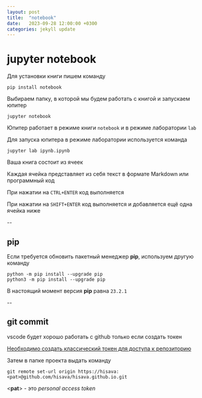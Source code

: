 ```yaml
---
layout: post
title:  "notebook"
date:   2023-09-28 12:00:00 +0300
categories: jekyll update
---
```


# jupyter notebook

Для установки книги пишем команду

```
pip install notebook
```

Выбираем папку, в которой мы будем работать с книгой и запускаем юпитер

```
jupyter notebook
```

Юпитер работает в режиме книги `notebook` и в режиме лаборатории `lab`

Для запуска юпитера в режиме лаборатории используется команда

```
jupyter lab ipynb.ipynb 
```

Ваша книга состоит из ячеек

Каждая ячейка представляет из себя текст в формате Markdown или программный код

При нажатии на `CTRL+ENTER` код выполняется

При нажатии на `SHIFT+ENTER` код выполняется и добавляется ещё одна ячейка ниже

--

## pip

Если требуется обновить пакетный менеджер **pip**, используем другую команду

```
python -m pip install --upgrade pip
python3 -m pip install --upgrade pip
```

В настоящий момент версия **pip** равна `23.2.1`

--

## git commit

vscode будет хорошо работать с github только если создать токен

[Необходимо создать классический токен для доступа к репозиторию](https://github.com/settings/tokens)

Затем в папке проекта выдать команду

```
git remote set-url origin https://hisava:<pat>@github.com/hisava/hisava.github.io.git
```

<**pat**> - это *personal access token*